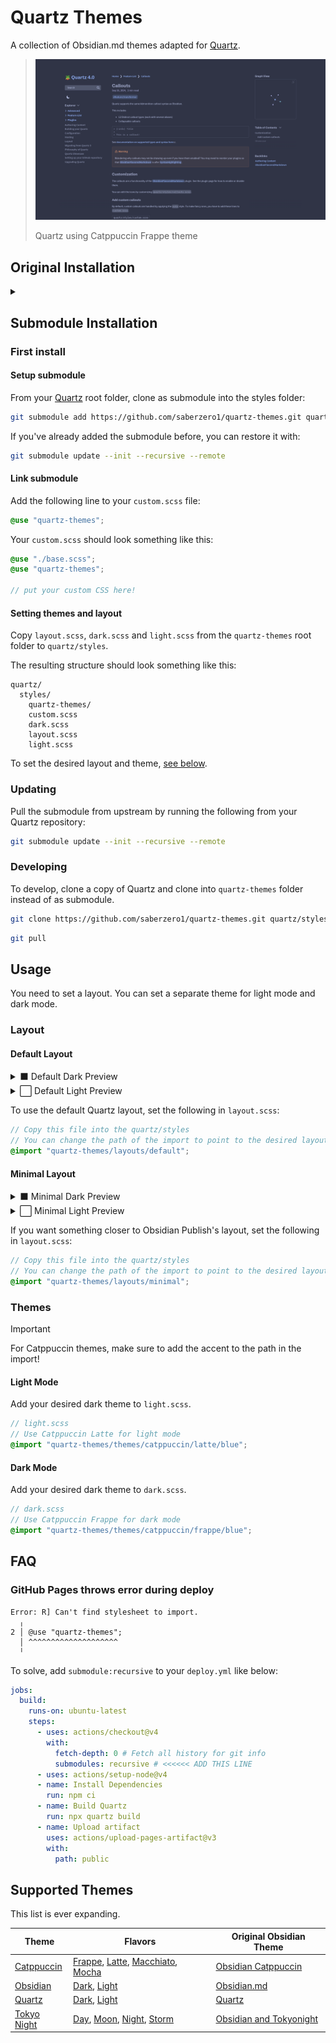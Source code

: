 # Quartz Themes

A collection of Obsidian.md themes adapted for [Quartz](https://github.com/jackyzha0/quartz).

> ![Quartz using Catppuccin Frappe](preview-catppuccin-frappe.png)
>
> Quartz using Catppuccin Frappe theme

## Original Installation

<details>
<summary></summary>

Clone the project next to your Quartz repository.

```bash
git clone https://github.com/saberzero1/quartz-themes.git
cd quartz-themes
npm ci
```

### Configure Quartz

Add the following line to your `custom.scss` file:

```scss
@use "./themes";
```

Your `custom.scss` should look something like this:

```scss
@use "./base.scss";
@use "./themes";

// put your custom CSS here!
```

### Setting themes and layout

Run the following from the Quartz Themes project root:

```bash
just theme <theme-name>
```

### Updating

Run the following from the Quartz Themes project root to check for updates:

```bash
just check
```

Run the following from the Quartz Themes project root to update the themes:

```bash
just update
```

</details>

## Submodule Installation

### First install

#### Setup submodule

From your [Quartz](https://github.com/jackyzha0/quartz) root folder, clone as submodule into the styles folder:

```sh
git submodule add https://github.com/saberzero1/quartz-themes.git quartz/styles/quartz-themes
```

If you've already added the submodule before, you can restore it with:

```sh
git submodule update --init --recursive --remote
```

#### Link submodule

Add the following line to your `custom.scss` file:

```scss
@use "quartz-themes";
```

Your `custom.scss` should look something like this:

```scss
@use "./base.scss";
@use "quartz-themes";

// put your custom CSS here!
```

#### Setting themes and layout

Copy `layout.scss`, `dark.scss` and `light.scss` from the `quartz-themes` root folder to `quartz/styles`.

The resulting structure should look something like this:

```
quartz/
  styles/
    quartz-themes/
    custom.scss
    dark.scss
    layout.scss
    light.scss
```

To set the desired layout and theme, [see below](#usage).

### Updating

Pull the submodule from upstream by running the following from your Quartz repository:

```sh
git submodule update --init --recursive --remote
```

### Developing

To develop, clone a copy of Quartz and clone into `quartz-themes` folder instead of as submodule.

```sh
git clone https://github.com/saberzero1/quartz-themes.git quartz/styles/quartz-themes
```

```sh
git pull
```

## Usage

You need to set a layout. You can set a separate theme for light mode and dark mode.

### Layout

#### Default Layout

<details>
<summary>⬛ Default Dark Preview</summary>
<img src="layouts/default/preview-dark.png" alt="Preview of Default Dark layout"/>
</details>

<details>
<summary>⬜ Default Light Preview</summary>
<img src="layouts/default/preview-light.png" alt="Preview of Default Light layout"/>
</details>

To use the default Quartz layout, set the following in `layout.scss`:

```scss
// Copy this file into the quartz/styles
// You can change the path of the import to point to the desired layout.
@import "quartz-themes/layouts/default";
```

#### Minimal Layout

<details>
<summary>⬛ Minimal Dark Preview</summary>
<img src="layouts/minimal/preview-dark.png" alt="Preview of Minimal Dark layout"/>
</details>

<details>
<summary>⬜ Minimal Light Preview</summary>
<img src="layouts/minimal/preview-light.png" alt="Preview of Minimal Light layout"/>
</details>

If you want something closer to Obsidian Publish's layout, set the following in `layout.scss`:

```scss
// Copy this file into the quartz/styles
// You can change the path of the import to point to the desired layout.
@import "quartz-themes/layouts/minimal";
```

### Themes

> [!IMPORTANT]  
> For Catppuccin themes, make sure to add the accent to the path in the import!

#### Light Mode

Add your desired dark theme to `light.scss`.

```scss
// light.scss
// Use Catppuccin Latte for light mode
@import "quartz-themes/themes/catppuccin/latte/blue";
```

#### Dark Mode

Add your desired dark theme to `dark.scss`.

```scss
// dark.scss
// Use Catppuccin Frappe for dark mode
@import "quartz-themes/themes/catppuccin/frappe/blue";
```

## FAQ

### GitHub Pages throws error during deploy

```
Error: R] Can't find stylesheet to import.
  ╷
2 │ @use "quartz-themes";
  │ ^^^^^^^^^^^^^^^^^^^^
  ╵
```

To solve, add `submodule:recursive` to your `deploy.yml` like below:

```yml
jobs:
  build:
    runs-on: ubuntu-latest
    steps:
      - uses: actions/checkout@v4
        with:
          fetch-depth: 0 # Fetch all history for git info
          submodules: recursive # <<<<<< ADD THIS LINE
      - uses: actions/setup-node@v4
      - name: Install Dependencies
        run: npm ci
      - name: Build Quartz
        run: npx quartz build
      - name: Upload artifact
        uses: actions/upload-pages-artifact@v3
        with:
          path: public
```

## Supported Themes

This list is ever expanding.

| Theme                                       | Flavors                                                                                                                                                                                  | Original Obsidian Theme                                                          |
| ------------------------------------------- | ---------------------------------------------------------------------------------------------------------------------------------------------------------------------------------------- | -------------------------------------------------------------------------------- |
| [Catppuccin](themes/catppuccin/README.md)   | [Frappe](themes/catppuccin/frappe/README.md), [Latte](themes/catppuccin/latte/README.md), [Macchiato](themes/catppuccin/macchiato/README.md), [Mocha](themes/catppuccin/mocha/README.md) | [Obsidian Catppuccin](https://github.com/catppuccin/obsidian)                    |
| [Obsidian](themes/obsidian/README.md)       | [Dark](themes/obsidian/README.md#dark-1), [Light](themes/obsidian/README.md#light-1)                                                                                                     | [Obsidian.md](https://obsidian.md/)                                              |
| [Quartz](themes/quartz/README.md)           | [Dark](themes/quartz/README.md#dark-1), [Light](themes/quartz/README.md#light-1)                                                                                                         | [Quartz](https://github.com/jackyzha0/quartz)                                    |
| [Tokyo Night](themes/tokyo-night/README.md) | [Day](themes/tokyo-night/day/README.md), [Moon](themes/tokyo-night/moon/README.md), [Night](themes/tokyo-night/moon/README.md), [Storm](themes/tokyo-night/storm/README.md)              | [Obsidian and Tokyonight](https://github.com/tcmmichaelb139/obsidian-tokyonight) |


<!--
## Specification

WIP
-->
